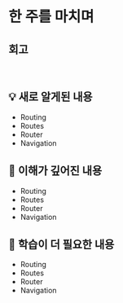 # 한 주를 마치며

## 회고



<br>

## 💡 새로 알게된 내용

- Routing
- Routes
- Router
- Navigation


## 🔎 이해가 깊어진 내용

- Routing
- Routes
- Router
- Navigation


## 🤔 학습이 더 필요한 내용

- Routing
- Routes
- Router
- Navigation
